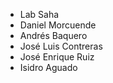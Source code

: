 * Lab Saha
* Daniel Morcuende
* Andrés Baquero
* José Luis Contreras
* José Enrique Ruiz
* Isidro Aguado